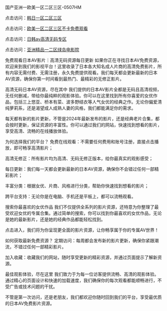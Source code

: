 国产亚洲一欧美一区二区三区-0507HM

点击访问：<a href="https://cfad.pages.dev/">韩日一区二区三区</a>

点击访问：<a href="https://fdhf-454.pages.dev/">欧美一区二区三区不卡免费观看</a>

点击访问：<a href="https://tfda.pages.dev/">日韩av高清无码专区</a>

点击访问：<a href="https://cfad.pages.dev/">亚洲精品一二区绿岛电影院</a>

免费观看日本AV影片｜高清无码资源每日更新
如果你正在寻找日本AV免费资源，欢迎来到我们的影视平台！这里收录了日本各大知名成人片商的高清免费影片，所有内容无需付费、无需注册，永久免费提供观看。我们每天都会更新最新的日本AV资源，确保你第一时间看到最热门、最精彩的无修正影片。

高清无码日本AV资源，尽在其中
我们提供的日本AV影片全都是无码且高清视频，无任何删减，带给你最纯粹的观影体验。你可以在这里找到所有你喜爱的女优作品，包括三上悠亚、桥本有菜、波多野结衣等人气女优的经典之作。无论你偏爱清纯萝莉系，还是渴望成人成熟人妻的风格，我们都能满足你的需求。

每天都有新的影片更新，不管是2024年最新发布的影片，还是经典老片合集，都会按时更新，保证资源的丰富性。你可以通过我们的网站，快速找到想看的影片，享受高清、流畅的在线播放体验。

为何选择我们的平台？
免费在线观看：不需要任何费用和账号注册，直接点击播放，即可畅享高清影片；

高清无修正：所有影片均为高清、无码无修正版本，给你最真实的观影感受；

每日更新：我们每一天都会更新最新的日本AV资源，确保你不会错过任何一部精彩影片；

丰富分类：根据女优、片商、风格进行分类，帮助你快速找到想看的影片；

跨平台支持：无论你是在电脑、手机还是平板上，都可以流畅观看。

搜索你最喜欢的女优作品
我们不仅提供全系列的影片资源，还特意为你整理了最受欢迎女优的专属合集。通过简单的搜索，你可以找到你最喜欢的女优作品，无论是她的最新影片，还是她的经典作品都能轻松找到。

点击进入，我们将为你呈现更全面的影片资源，让你畅享属于你的专属AV世界！

如何获取最新免费资源？
定期访问：每周都会发布新的影片更新，确保你紧跟潮流，不错过任何一部精彩影片。

加入收藏：收藏我们的网站，随时享受更新的精彩资源，并通过页面提示了解新资源。

最佳观影体验，尽在这里
我们致力于为每一位访客提供流畅、高清的观影体验。通过精心的页面设计和快速的加载速度，我们确保你的每次观看都能顺畅进行，不受广告或技术问题的干扰。

不管是第一次访问，还是老朋友，我们都欢迎你随时回到我们的平台，享受最优质的日本AV免费影片资源。
<span style="display:none;">[Canonical link](）</span>
